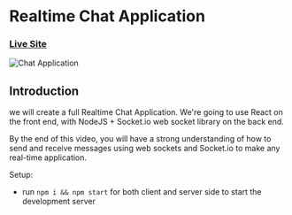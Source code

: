 # Realtime Chat Application

### [Live Site](https://604ee5cf53c6984551efee03--chat-app-reactjs-project.netlify.app/)

![Chat Application](https://i.ytimg.com/vi/ZwFA3YMfkoc/maxresdefault.jpg)

## Introduction

we will create a full Realtime Chat Application. We're going to use React on the front end, with NodeJS + Socket.io web socket library on the back end.

By the end of this video, you will have a strong understanding of how to send and receive messages using web sockets and Socket.io to make any real-time application.

Setup:

- run `npm i && npm start` for both client and server side to start the development server
